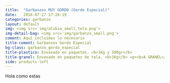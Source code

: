 ```yaml
---
title:  "Garbanzos MUY GORDO (Gordo Especial)"
date:   2016-07-27 17:26:19
categories: garbanzo
layout: default
img: <img src='img/alubia_small_tela.png'>
img-detail-bag: <img src='img/garbanzo_small.png'>
coment: Aquí incluimos lo necesario
title-coment: Garbanzos Gordo Especial
bg-class: garbanzo_gordo_especial 
title-plastico: Envasado en paquetes. <b>1Kg y 500gr</b>
title-granel: Envasado en paquetes de tela. <b>1Kg</b> <p><b>A GRANEL</b><br> Envasado en sacos de <b>10Kg, 25Kg y bolsa de 5Kg</b> 
side: products-left
---
```


Hola como estas